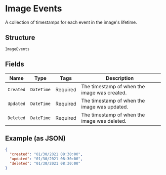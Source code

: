 
# Image Events

A collection of timestamps for each event in the image's lifetime.

## Structure

`ImageEvents`

## Fields

| Name | Type | Tags | Description |
|  --- | --- | --- | --- |
| `Created` | `DateTime` | Required | The timestamp of when the image was created. |
| `Updated` | `DateTime` | Required | The timestamp of when the image was updated. |
| `Deleted` | `DateTime` | Required | The timestamp of when the image was deleted. |

## Example (as JSON)

```json
{
  "created": "01/30/2021 08:30:00",
  "updated": "01/30/2021 08:30:00",
  "deleted": "01/30/2021 08:30:00"
}
```

